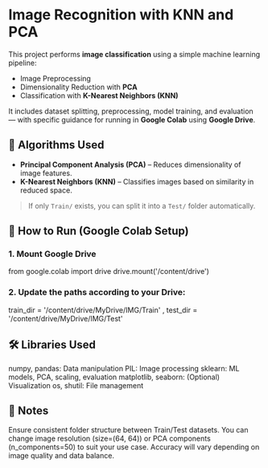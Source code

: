 

# Image Recognition with KNN and PCA

This project performs **image classification** using a simple machine learning pipeline:

- Image Preprocessing
- Dimensionality Reduction with **PCA**
- Classification with **K-Nearest Neighbors (KNN)**

It includes dataset splitting, preprocessing, model training, and evaluation — with specific guidance for running in **Google Colab** using **Google Drive**.

## 🧠 Algorithms Used

- **Principal Component Analysis (PCA)** – Reduces dimensionality of image features.
- **K-Nearest Neighbors (KNN)** – Classifies images based on similarity in reduced space.

> If only `Train/` exists, you can split it into a `Test/` folder automatically.

## 🚀 How to Run (Google Colab Setup)

### 1. Mount Google Drive

from google.colab import drive
drive.mount('/content/drive')

### 2. Update the paths according to your Drive:

train_dir = '/content/drive/MyDrive/IMG/Train'
   , test_dir = '/content/drive/MyDrive/IMG/Test'

## 🛠️ Libraries Used

numpy, pandas: Data manipulation
PIL: Image processing
sklearn: ML models, PCA, scaling, evaluation
matplotlib, seaborn: (Optional) Visualization
os, shutil: File management

## 📌 Notes

Ensure consistent folder structure between Train/Test datasets.
You can change image resolution (size=(64, 64)) or PCA components (n_components=50) to suit your use case.
Accuracy will vary depending on image quality and data balance.


